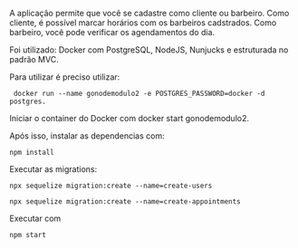 A aplicação permite que você se cadastre como cliente ou barbeiro. Como cliente, é possível marcar horários com os barbeiros cadstrados. Como barbeiro, você pode verificar os agendamentos do dia.

Foi utilizado: Docker com PostgreSQL, NodeJS, Nunjucks e estruturada no padrão MVC. 

Para utilizar é preciso utilizar: 
```
 docker run --name gonodemodulo2 -e POSTGRES_PASSWORD=docker -d postgres.
 ```
 Iniciar o container do Docker com docker start gonodemodulo2.

Após isso, instalar as dependencias com:
```
npm install
```


Executar as migrations: 
```
npx sequelize migration:create --name=create-users 

```

```
npx sequelize migration:create --name=create-appointments
```

Executar com 

```
npm start
```


